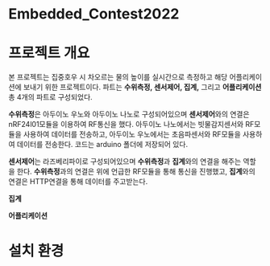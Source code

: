# Embedded_Contest2022

# 프로젝트 개요
본 프로젝트는 집중호우 시 차오르는 물의 높이를 실시간으로 측정하고 해당 어플리케이션에 보내기 위한 프로젝트이다.
파트는 **수위측정, 센서제어, 집계,** 그리고 **어플리케이션** 총 4개의 파트로 구성되었다.

**수위측정**은 아두이노 우노와 아두이노 나노로 구성되어있으며 **센서제어**와의 연결은 nRF24l01모듈을 이용하여 RF통신을 했다.
아두이노 나노에서는 빗물감지센서와 RF모듈을 사용하여 데이터를 전송하고,
아두이노 우노에서는 초음파센서와 RF모듈을 사용하여 데이터를 전송한다.
코드는 arduino 폴더에 저장되어 있다.

**센서제어**는 라즈베리파이로 구성되어있으며 **수위측정**과 **집계**와의 연결을 해주는 역할을 한다.
**수위측정**과의 연결은 위에 언급한 RF모듈을 통해 통신을 진행했고, **집계**와의 연결은 HTTP연결을 통해 데이터를 주고받는다.


**집계**

**어플리케이션**

# 설치 환경

# 
